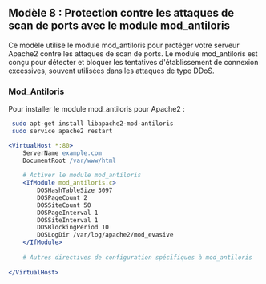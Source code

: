 ## Modèle 8 : Protection contre les attaques de scan de ports avec le module mod_antiloris

Ce modèle utilise le module mod_antiloris pour protéger votre serveur Apache2 contre les attaques de scan de ports. Le module mod_antiloris est conçu pour détecter et bloquer les tentatives d'établissement de connexion excessives, souvent utilisées dans les attaques de type DDoS.
### Mod_Antiloris
Pour installer le module mod_antiloris pour Apache2 :
```bash
 sudo apt-get install libapache2-mod-antiloris
 sudo service apache2 restart
```
```apache
<VirtualHost *:80>
    ServerName example.com
    DocumentRoot /var/www/html
    
    # Activer le module mod_antiloris
    <IfModule mod_antiloris.c>
        DOSHashTableSize 3097
        DOSPageCount 2
        DOSSiteCount 50
        DOSPageInterval 1
        DOSSiteInterval 1
        DOSBlockingPeriod 10
        DOSLogDir /var/log/apache2/mod_evasive
    </IfModule>
    
    # Autres directives de configuration spécifiques à mod_antiloris
    
</VirtualHost>
